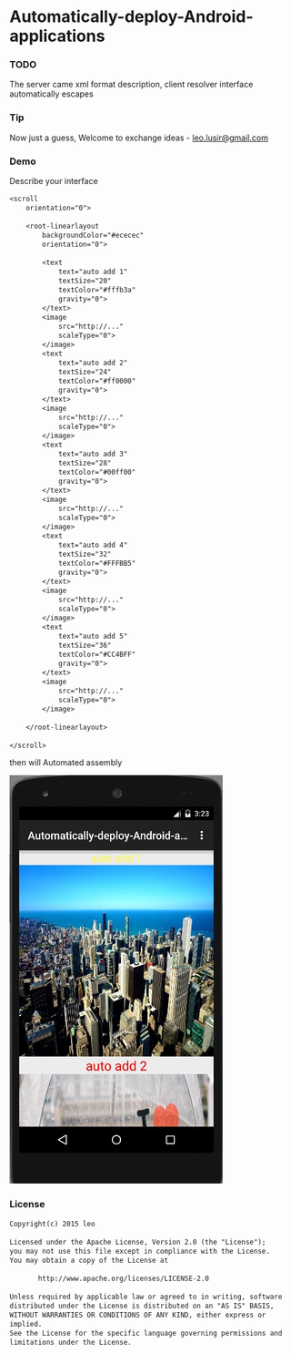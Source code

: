 # Automatically-deploy-Android-applications

### TODO
The server came xml format description, client resolver interface automatically escapes

### Tip
Now just a guess,
Welcome to exchange ideas - leo.lusir@gmail.com

### Demo
Describe your interface

```
<scroll
    orientation="0">

    <root-linearlayout
        backgroundColor="#ececec"
        orientation="0">

        <text
            text="auto add 1"
            textSize="20"
            textColor="#fffb3a"
            gravity="0">
        </text>
        <image
            src="http://..."
            scaleType="0">
        </image>
        <text
            text="auto add 2"
            textSize="24"
            textColor="#ff0000"
            gravity="0">
        </text>
        <image
            src="http://..."
            scaleType="0">
        </image>
        <text
            text="auto add 3"
            textSize="28"
            textColor="#00ff00"
            gravity="0">
        </text>
        <image
            src="http://..."
            scaleType="0">
        </image>
        <text
            text="auto add 4"
            textSize="32"
            textColor="#FFFBB5"
            gravity="0">
        </text>
        <image
            src="http://..."
            scaleType="0">
        </image>
        <text
            text="auto add 5"
            textSize="36"
            textColor="#CC4BFF"
            gravity="0">
        </text>
        <image
            src="http://..."
            scaleType="0">
        </image>

    </root-linearlayout>

</scroll>
```

then will Automated assembly

![image](https://github.com/Leolusir/Automatically-deploy-Android-applications/blob/master/image/image2.png)





### License

```
Copyright(c) 2015 leo

Licensed under the Apache License, Version 2.0 (the "License");
you may not use this file except in compliance with the License.
You may obtain a copy of the License at

       http://www.apache.org/licenses/LICENSE-2.0

Unless required by applicable law or agreed to in writing, software
distributed under the License is distributed on an "AS IS" BASIS,
WITHOUT WARRANTIES OR CONDITIONS OF ANY KIND, either express or implied.
See the License for the specific language governing permissions and
limitations under the License.
```